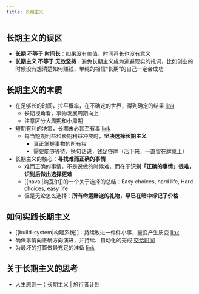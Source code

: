 ```yaml
---
title: 长期主义
---
```


## 长期主义的误区

- **长期 不等于 时间长**：如果没有价值，时间再长也没有意义
- **长期主义 不等于 无效坚持**：避免长期主义成为逃避现实的托词，比如创业的时候没有想清楚如何赚钱，单纯的相信“长期”的自己一定会成功

## 长期主义的本质

- 在足够长的时间，拉平概率，在不确定的世界，得到确定的结果 [link](https://youzhiyouxing.cn/n/materials/956)
    - 长期视角看，事物发展周期向上
    - 注意区分大周期和小周期
- 短期有利的决策，长期未必甚至有毒 [link](https://mp.weixin.qq.com/s?__biz=MzAxNDE0MjA2OQ==&mid=2650422853&idx=1&sn=469aac5b5d3fba16644747dd0bdf2985&scene=21#wechat_redirect)
    - 每当短期利益和长期利益冲突时，**坚决选择长期主义**
        - 真正掌握事物的所有权
        - 需要能够等待，换句话说，钱足够厚（活下来，一直留在牌桌上）
- 长期主义的核心：**寻找难而正确的事情**
    - 难而正确的事情，不是说做的时候难，而在于**识别「正确的事情」很难，识别后做出选择更难**
    - [[naval|纳瓦尔]]的一个关于选择的总结：Easy choices, hard life, Hard choices, easy life
    - 但是无论怎么选择：**所有命运赠送的礼物，早已在暗中标记了价格**

## 如何实践长期主义

- [[build-system|构建系统]]：持续改进一件件小事，量变产生质变 [link](https://youzhiyouxing.cn/n/materials/956)
- 确保事情向正确方向演进，并持续、自动化的完成 [交给时间](HTTPS://XIAOBOT.NET/POST/9B7B989C-7889-4D97-BBD6-9B23F3BBE615)
- 为最坏的打算做最充足的准备 [link](https://youzhiyouxing.cn/n/materials/956)

## 关于长期主义的思考

- [人生原则一：长期主义 | 旅行者计划](https://www.wujieli.com/blog/personal/life-principle-long-term)
